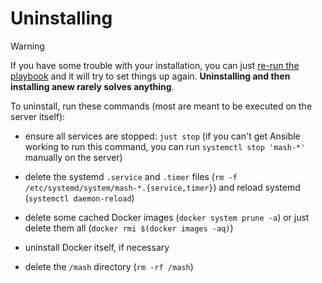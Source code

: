 # Uninstalling

> [!WARNING]
> If you have some trouble with your installation, you can just [re-run the playbook](installing.md) and it will try to set things up again. **Uninstalling and then installing anew rarely solves anything**.

To uninstall, run these commands (most are meant to be executed on the server itself):

- ensure all services are stopped: `just stop` (if you can't get Ansible working to run this command, you can run `systemctl stop 'mash-*'` manually on the server)

- delete the systemd `.service` and `.timer` files (`rm -f /etc/systemd/system/mash-*.{service,timer}`) and reload systemd (`systemctl daemon-reload`)

- delete some cached Docker images (`docker system prune -a`) or just delete them all (`docker rmi $(docker images -aq)`)

- uninstall Docker itself, if necessary

- delete the `/mash` directory (`rm -rf /mash`)


